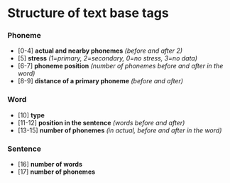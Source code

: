 # Structure of text base tags #

### Phoneme ###
* [0-4] **actual and nearby phonemes** *(before and after 2)*
* [5] **stress** *(1=primary, 2=secondary, 0=no stress, 3=no data)*
* [6-7] **phoneme position** *(number of phonemes before and after in the word)*
* [8-9] **distance of a primary phoneme** *(before and after)*

### Word ###
* [10] **type**
* [11-12] **position in the sentence** *(words before and after)*
* [13-15] **number of phonemes** *(in actual, before and after in the word)*

### Sentence ###
* [16] **number of words**
* [17] **number of phonemes**
